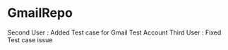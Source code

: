 # GmailRepo
Second User : Added Test case for Gmail Test Account
Third User : Fixed Test case issue
